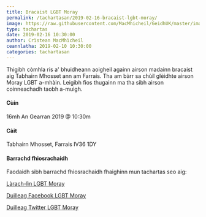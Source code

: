 ```yaml
---
title: Bracaist LGBT Moray
permalink: /tachartasan/2019-02-16-bracaist-lgbt-moray/
image: https://raw.githubusercontent.com/MacMhicheil/GeidhUK/master/images/.jpg
type: tachartas
date: 2019-02-16 10:30:00
author: Crìstean MacMhìcheil
ceannlatha: 2019-02-10 10:30:00
categories: tachartasan
---
```


Thigibh còmhla ris a' bhuidheann aoigheil againn airson madainn bracaist aig Tabhairn Mhosset ann am Farrais. Tha am bàrr sa chùil glèidhte airson Moray LGBT a-mhàin. Leigibh fios thugainn ma tha sibh airson coinneachadh taobh a-muigh.

#### Cùin

16mh An Gearran 2019 @ 10:30m

#### Càit

Tabhairn Mhosset, Farrais IV36 1DY

#### Barrachd fhiosrachaidh

Faodaidh sibh barrachd fhiosrachaidh fhaighinn mun tachartas seo aig:

[Làrach-lìn LGBT Moray](http://www.lgbtmoray.co.uk/)

[Duilleag Facebook LGBT Moray](https://www.facebook.com/lgbt.moray/)

[Duilleag Twitter LGBT Moray](http://www.lgbtmoray.co.uk/contact.html)
